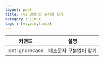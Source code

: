 ```yaml
---
layout: post
title: (vi 명령어) 문자열 찾기
category : Linux
tags : [vi,vim,linux]
---
```



|커맨드|설명|
|----|----|
|:set ignorecase|대소문자 구분없이 찾기|
